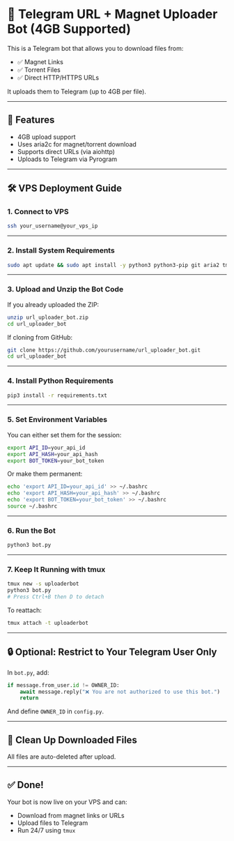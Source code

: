 # 🚀 Telegram URL + Magnet Uploader Bot (4GB Supported)

This is a Telegram bot that allows you to download files from:
- ✅ Magnet Links
- ✅ Torrent Files
- ✅ Direct HTTP/HTTPS URLs

It uploads them to Telegram (up to 4GB per file).

---

## 🧰 Features

- 4GB upload support
- Uses aria2c for magnet/torrent download
- Supports direct URLs (via aiohttp)
- Uploads to Telegram via Pyrogram

---

## 🛠️ VPS Deployment Guide

### 1. Connect to VPS

```bash
ssh your_username@your_vps_ip
```

---

### 2. Install System Requirements

```bash
sudo apt update && sudo apt install -y python3 python3-pip git aria2 tmux unzip
```

---

### 3. Upload and Unzip the Bot Code

If you already uploaded the ZIP:

```bash
unzip url_uploader_bot.zip
cd url_uploader_bot
```

If cloning from GitHub:

```bash
git clone https://github.com/yourusername/url_uploader_bot.git
cd url_uploader_bot
```

---

### 4. Install Python Requirements

```bash
pip3 install -r requirements.txt
```

---

### 5. Set Environment Variables

You can either set them for the session:

```bash
export API_ID=your_api_id
export API_HASH=your_api_hash
export BOT_TOKEN=your_bot_token
```

Or make them permanent:

```bash
echo 'export API_ID=your_api_id' >> ~/.bashrc
echo 'export API_HASH=your_api_hash' >> ~/.bashrc
echo 'export BOT_TOKEN=your_bot_token' >> ~/.bashrc
source ~/.bashrc
```

---

### 6. Run the Bot

```bash
python3 bot.py
```

---

### 7. Keep It Running with tmux

```bash
tmux new -s uploaderbot
python3 bot.py
# Press Ctrl+B then D to detach
```

To reattach:

```bash
tmux attach -t uploaderbot
```

---

## 🔒 Optional: Restrict to Your Telegram User Only

In `bot.py`, add:

```python
if message.from_user.id != OWNER_ID:
    await message.reply("❌ You are not authorized to use this bot.")
    return
```

And define `OWNER_ID` in `config.py`.

---

## 🧹 Clean Up Downloaded Files

All files are auto-deleted after upload.

---

## ✅ Done!

Your bot is now live on your VPS and can:
- Download from magnet links or URLs
- Upload files to Telegram
- Run 24/7 using `tmux`
